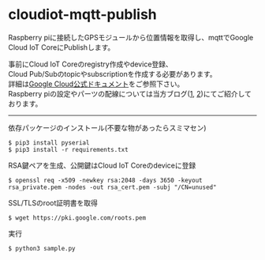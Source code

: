 # cloudiot-mqtt-publish
Raspberry piに接続したGPSモジュールから位置情報を取得し、mqttでGoogle Cloud IoT CoreにPublishします。

事前にCloud IoT Coreのregistry作成やdevice登録、  
Cloud Pub/Subのtopicやsubscriptionを作成する必要があります。  
詳細は[Google Cloud公式ドキュメント](https://cloud.google.com/iot/docs/quickstart?hl=ja)をご参照下さい。  
Raspberry piの設定やパーツの配線については当方ブログ([1](http://www.kurigohan.com/article/20200521_raspi_to_gcp_iot_core.html), [2](http://www.kurigohan.com/article/20200526_raspberry_pi_tact_switch.html))にてご紹介しております。
  
***
  
依存パッケージのインストール(不要な物があったらスミマセン)
```
$ pip3 install pyserial
$ pip3 install -r requirements.txt
```
  
RSA鍵ペアを生成、公開鍵はCloud IoT Coreのdeviceに登録
```
$ openssl req -x509 -newkey rsa:2048 -days 3650 -keyout rsa_private.pem -nodes -out rsa_cert.pem -subj "/CN=unused"
```
  
SSL/TLSのroot証明書を取得
```
$ wget https://pki.google.com/roots.pem
```
  
実行
```
$ python3 sample.py
```
